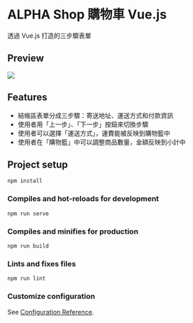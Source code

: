 # ALPHA Shop 購物車 Vue.js
透過 Vue.js 打造的三步驟表單

## Preview
![](https://i.ibb.co/jZGd4QZ/localhost-8080-2.png)

## Features
- 結帳區表單分成三步驟：寄送地址、運送方式和付款資訊
- 使用者用「上一步」、「下一步」按鈕來切換步驟
- 使用者可以選擇「運送方式」，運費能被反映到購物籃中
- 使用者在「購物籃」中可以調整商品數量，金額反映到小計中

## Project setup
```
npm install
```

### Compiles and hot-reloads for development
```
npm run serve
```

### Compiles and minifies for production
```
npm run build
```

### Lints and fixes files
```
npm run lint
```

### Customize configuration
See [Configuration Reference](https://cli.vuejs.org/config/).
